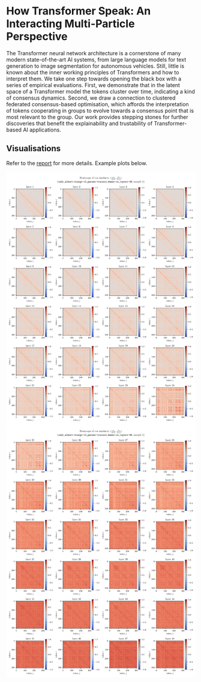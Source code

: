 # How Transformer Speak: An Interacting Multi-Particle Perspective

The Transformer neural network architecture is a cornerstone of many modern state-of-the-art AI systems, from large language models for text generation to image segmentation for autonomous vehicles. Still, little is known about the inner working principles of Transformers and how to interpret them. We take one step towards opening the black box with a series of empirical evaluations. First, we demonstrate that in the latent space of a Transformer model the tokens cluster over time, indicating a kind of consensus dynamics. Second, we draw a connection to clustered federated consensus-based optimisation, which affords the interpretation of tokens cooperating in groups to evolve towards a consensus point that is most relevant to the group. Our work provides stepping stones for further discoveries that benefit the explainability and trustability of Transformer-based AI applications.

## Visualisations

Refer to the [report](https://kirschstein.io/files/how-transformers-speak.pdf) for more details. Example plots below.

![Example heatmaps for layers 1 to 24](heatmap01-24.png)
![Example heatmaps for layers 25 to 48](heatmap25-48.png)
